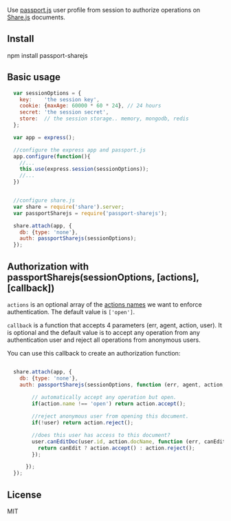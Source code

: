 Use [passport.js](http://passportjs.org/) user profile from session to authorize operations on [Share.js](http://sharejs.org/) documents.

## Install

  npm install passport-sharejs

## Basic usage

~~~javascript
  var sessionOptions = { 
    key:    'the session key',
    cookie: {maxAge: 60000 * 60 * 24}, // 24 hours 
    secret: 'the session secret',
    store:  // the session storage.. memory, mongodb, redis
  };

  var app = express();

  //configure the express app and passport.js
  app.configure(function(){
    //...
    this.use(express.session(sessionOptions));
    //...
  })


  //configure share.js
  var share = require('share').server;
  var passportSharejs = require('passport-sharejs');

  share.attach(app, {
    db: {type: 'none'}, 
    auth: passportSharejs(sessionOptions);
  });
~~~

## Authorization with passportSharejs(sessionOptions, [actions], [callback])

```actions``` is an optional array of the [actions names](https://github.com/josephg/ShareJS/wiki/User-access-control) we want to enforce authentication. The default value is ```['open']```. 

```callback``` is a function that accepts 4 parameters (err, agent, action, user). It is optional and the default value is to accept any operation from any authentication user and reject all operations from anonymous users.

You can use this callback to create an authorization function:

~~~javascript

  share.attach(app, {
    db: {type: 'none'}, 
    auth: passportSharejs(sessionOptions, function (err, agent, action, user){
        
        // automatically accept any operation but open.
        if(action.name !== 'open') return action.accept();

        //reject anonymous user from opening this document.
        if(!user) return action.reject();

        //does this user has access to this document?
        user.canEditDoc(user.id, action.docName, function (err, canEdit){
          return canEdit ? action.accept() : action.reject();
        });

      });
  });
~~~


## License

MIT
